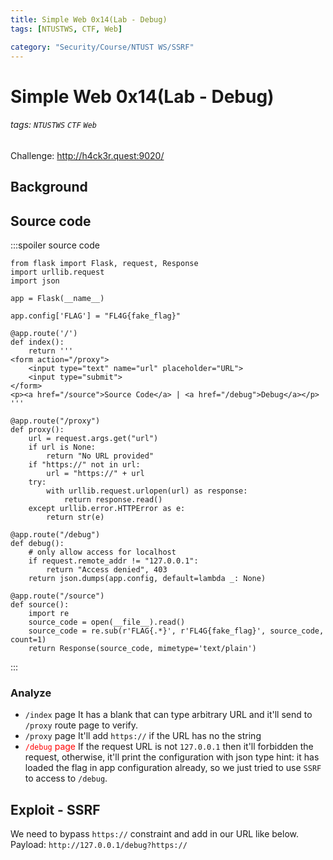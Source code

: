```yaml
---
title: Simple Web 0x14(Lab - Debug)
tags: [NTUSTWS, CTF, Web]

category: "Security/Course/NTUST WS/SSRF"
---
```


# Simple Web 0x14(Lab - Debug)
<!-- more -->
###### tags: `NTUSTWS` `CTF` `Web`
Challenge: http://h4ck3r.quest:9020/

## Background

## Source code
:::spoiler source code
```python=
from flask import Flask, request, Response
import urllib.request
import json

app = Flask(__name__)

app.config['FLAG'] = "FL4G{fake_flag}"

@app.route('/')
def index():
    return '''
<form action="/proxy">
    <input type="text" name="url" placeholder="URL">
    <input type="submit">
</form>
<p><a href="/source">Source Code</a> | <a href="/debug">Debug</a></p>
'''

@app.route("/proxy")
def proxy():
    url = request.args.get("url")
    if url is None:
        return "No URL provided"
    if "https://" not in url:
        url = "https://" + url
    try:
        with urllib.request.urlopen(url) as response:
            return response.read()
    except urllib.error.HTTPError as e:
        return str(e)

@app.route("/debug")
def debug():
    # only allow access for localhost
    if request.remote_addr != "127.0.0.1":
        return "Access denied", 403
    return json.dumps(app.config, default=lambda _: None)

@app.route("/source")
def source():
    import re
    source_code = open(__file__).read()
    source_code = re.sub(r'FLAG{.*}', r'FL4G{fake_flag}', source_code, count=1)
    return Response(source_code, mimetype='text/plain')
```
:::

### Analyze
* `/index` page
It has a blank that can type arbitrary URL and it'll send to `/proxy` route page to verify.
* `/proxy` page
It'll add `https://` if the URL has no the string
* <font color="FF0000">`/debug` page</font>
If the request URL is not `127.0.0.1` then it'll forbidden the request, otherwise, it'll print the configuration with json type
hint: it has loaded the flag in app configuration already, so we just tried to use `SSRF` to access to `/debug`.

## Exploit - SSRF
We need to bypass `https://` constraint and add in our URL like below.
Payload: `http://127.0.0.1/debug?https://`